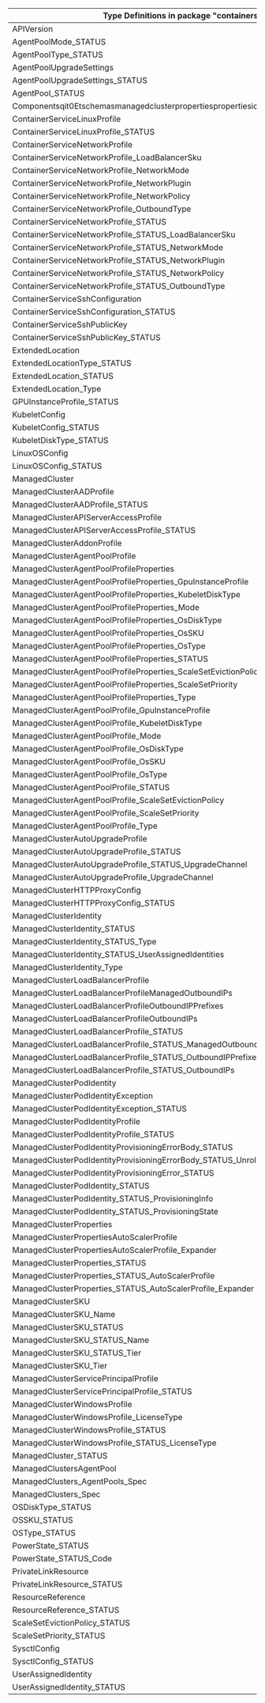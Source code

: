 | Type Definitions in package "containerservice"                                               | v1alpha1api20210501 | v1beta20210501 |
|----------------------------------------------------------------------------------------------|---------------------|----------------|
| APIVersion                                                                                   | v1alpha1api20210501 | v1beta20210501 |
| AgentPoolMode_STATUS                                                                         | v1alpha1api20210501 | v1beta20210501 |
| AgentPoolType_STATUS                                                                         | v1alpha1api20210501 | v1beta20210501 |
| AgentPoolUpgradeSettings                                                                     | v1alpha1api20210501 | v1beta20210501 |
| AgentPoolUpgradeSettings_STATUS                                                              | v1alpha1api20210501 | v1beta20210501 |
| AgentPool_STATUS                                                                             | v1alpha1api20210501 | v1beta20210501 |
| Componentsqit0Etschemasmanagedclusterpropertiespropertiesidentityprofileadditionalproperties | v1alpha1api20210501 | v1beta20210501 |
| ContainerServiceLinuxProfile                                                                 | v1alpha1api20210501 | v1beta20210501 |
| ContainerServiceLinuxProfile_STATUS                                                          | v1alpha1api20210501 | v1beta20210501 |
| ContainerServiceNetworkProfile                                                               | v1alpha1api20210501 | v1beta20210501 |
| ContainerServiceNetworkProfile_LoadBalancerSku                                               | v1alpha1api20210501 | v1beta20210501 |
| ContainerServiceNetworkProfile_NetworkMode                                                   | v1alpha1api20210501 | v1beta20210501 |
| ContainerServiceNetworkProfile_NetworkPlugin                                                 | v1alpha1api20210501 | v1beta20210501 |
| ContainerServiceNetworkProfile_NetworkPolicy                                                 | v1alpha1api20210501 | v1beta20210501 |
| ContainerServiceNetworkProfile_OutboundType                                                  | v1alpha1api20210501 | v1beta20210501 |
| ContainerServiceNetworkProfile_STATUS                                                        | v1alpha1api20210501 | v1beta20210501 |
| ContainerServiceNetworkProfile_STATUS_LoadBalancerSku                                        | v1alpha1api20210501 | v1beta20210501 |
| ContainerServiceNetworkProfile_STATUS_NetworkMode                                            | v1alpha1api20210501 | v1beta20210501 |
| ContainerServiceNetworkProfile_STATUS_NetworkPlugin                                          | v1alpha1api20210501 | v1beta20210501 |
| ContainerServiceNetworkProfile_STATUS_NetworkPolicy                                          | v1alpha1api20210501 | v1beta20210501 |
| ContainerServiceNetworkProfile_STATUS_OutboundType                                           | v1alpha1api20210501 | v1beta20210501 |
| ContainerServiceSshConfiguration                                                             | v1alpha1api20210501 | v1beta20210501 |
| ContainerServiceSshConfiguration_STATUS                                                      | v1alpha1api20210501 | v1beta20210501 |
| ContainerServiceSshPublicKey                                                                 | v1alpha1api20210501 | v1beta20210501 |
| ContainerServiceSshPublicKey_STATUS                                                          | v1alpha1api20210501 | v1beta20210501 |
| ExtendedLocation                                                                             | v1alpha1api20210501 | v1beta20210501 |
| ExtendedLocationType_STATUS                                                                  | v1alpha1api20210501 | v1beta20210501 |
| ExtendedLocation_STATUS                                                                      | v1alpha1api20210501 | v1beta20210501 |
| ExtendedLocation_Type                                                                        | v1alpha1api20210501 | v1beta20210501 |
| GPUInstanceProfile_STATUS                                                                    | v1alpha1api20210501 | v1beta20210501 |
| KubeletConfig                                                                                | v1alpha1api20210501 | v1beta20210501 |
| KubeletConfig_STATUS                                                                         | v1alpha1api20210501 | v1beta20210501 |
| KubeletDiskType_STATUS                                                                       | v1alpha1api20210501 | v1beta20210501 |
| LinuxOSConfig                                                                                | v1alpha1api20210501 | v1beta20210501 |
| LinuxOSConfig_STATUS                                                                         | v1alpha1api20210501 | v1beta20210501 |
| ManagedCluster                                                                               | v1alpha1api20210501 | v1beta20210501 |
| ManagedClusterAADProfile                                                                     | v1alpha1api20210501 | v1beta20210501 |
| ManagedClusterAADProfile_STATUS                                                              | v1alpha1api20210501 | v1beta20210501 |
| ManagedClusterAPIServerAccessProfile                                                         | v1alpha1api20210501 | v1beta20210501 |
| ManagedClusterAPIServerAccessProfile_STATUS                                                  | v1alpha1api20210501 | v1beta20210501 |
| ManagedClusterAddonProfile                                                                   | v1alpha1api20210501 | v1beta20210501 |
| ManagedClusterAgentPoolProfile                                                               | v1alpha1api20210501 | v1beta20210501 |
| ManagedClusterAgentPoolProfileProperties                                                     | v1alpha1api20210501 | v1beta20210501 |
| ManagedClusterAgentPoolProfileProperties_GpuInstanceProfile                                  | v1alpha1api20210501 | v1beta20210501 |
| ManagedClusterAgentPoolProfileProperties_KubeletDiskType                                     | v1alpha1api20210501 | v1beta20210501 |
| ManagedClusterAgentPoolProfileProperties_Mode                                                | v1alpha1api20210501 | v1beta20210501 |
| ManagedClusterAgentPoolProfileProperties_OsDiskType                                          | v1alpha1api20210501 | v1beta20210501 |
| ManagedClusterAgentPoolProfileProperties_OsSKU                                               | v1alpha1api20210501 | v1beta20210501 |
| ManagedClusterAgentPoolProfileProperties_OsType                                              | v1alpha1api20210501 | v1beta20210501 |
| ManagedClusterAgentPoolProfileProperties_STATUS                                              | v1alpha1api20210501 | v1beta20210501 |
| ManagedClusterAgentPoolProfileProperties_ScaleSetEvictionPolicy                              | v1alpha1api20210501 | v1beta20210501 |
| ManagedClusterAgentPoolProfileProperties_ScaleSetPriority                                    | v1alpha1api20210501 | v1beta20210501 |
| ManagedClusterAgentPoolProfileProperties_Type                                                | v1alpha1api20210501 | v1beta20210501 |
| ManagedClusterAgentPoolProfile_GpuInstanceProfile                                            | v1alpha1api20210501 | v1beta20210501 |
| ManagedClusterAgentPoolProfile_KubeletDiskType                                               | v1alpha1api20210501 | v1beta20210501 |
| ManagedClusterAgentPoolProfile_Mode                                                          | v1alpha1api20210501 | v1beta20210501 |
| ManagedClusterAgentPoolProfile_OsDiskType                                                    | v1alpha1api20210501 | v1beta20210501 |
| ManagedClusterAgentPoolProfile_OsSKU                                                         | v1alpha1api20210501 | v1beta20210501 |
| ManagedClusterAgentPoolProfile_OsType                                                        | v1alpha1api20210501 | v1beta20210501 |
| ManagedClusterAgentPoolProfile_STATUS                                                        | v1alpha1api20210501 | v1beta20210501 |
| ManagedClusterAgentPoolProfile_ScaleSetEvictionPolicy                                        | v1alpha1api20210501 | v1beta20210501 |
| ManagedClusterAgentPoolProfile_ScaleSetPriority                                              | v1alpha1api20210501 | v1beta20210501 |
| ManagedClusterAgentPoolProfile_Type                                                          | v1alpha1api20210501 | v1beta20210501 |
| ManagedClusterAutoUpgradeProfile                                                             | v1alpha1api20210501 | v1beta20210501 |
| ManagedClusterAutoUpgradeProfile_STATUS                                                      | v1alpha1api20210501 | v1beta20210501 |
| ManagedClusterAutoUpgradeProfile_STATUS_UpgradeChannel                                       | v1alpha1api20210501 | v1beta20210501 |
| ManagedClusterAutoUpgradeProfile_UpgradeChannel                                              | v1alpha1api20210501 | v1beta20210501 |
| ManagedClusterHTTPProxyConfig                                                                | v1alpha1api20210501 | v1beta20210501 |
| ManagedClusterHTTPProxyConfig_STATUS                                                         | v1alpha1api20210501 | v1beta20210501 |
| ManagedClusterIdentity                                                                       | v1alpha1api20210501 | v1beta20210501 |
| ManagedClusterIdentity_STATUS                                                                | v1alpha1api20210501 | v1beta20210501 |
| ManagedClusterIdentity_STATUS_Type                                                           | v1alpha1api20210501 | v1beta20210501 |
| ManagedClusterIdentity_STATUS_UserAssignedIdentities                                         | v1alpha1api20210501 | v1beta20210501 |
| ManagedClusterIdentity_Type                                                                  | v1alpha1api20210501 | v1beta20210501 |
| ManagedClusterLoadBalancerProfile                                                            | v1alpha1api20210501 | v1beta20210501 |
| ManagedClusterLoadBalancerProfileManagedOutboundIPs                                          | v1alpha1api20210501 | v1beta20210501 |
| ManagedClusterLoadBalancerProfileOutboundIPPrefixes                                          | v1alpha1api20210501 | v1beta20210501 |
| ManagedClusterLoadBalancerProfileOutboundIPs                                                 | v1alpha1api20210501 | v1beta20210501 |
| ManagedClusterLoadBalancerProfile_STATUS                                                     | v1alpha1api20210501 | v1beta20210501 |
| ManagedClusterLoadBalancerProfile_STATUS_ManagedOutboundIPs                                  | v1alpha1api20210501 | v1beta20210501 |
| ManagedClusterLoadBalancerProfile_STATUS_OutboundIPPrefixes                                  | v1alpha1api20210501 | v1beta20210501 |
| ManagedClusterLoadBalancerProfile_STATUS_OutboundIPs                                         | v1alpha1api20210501 | v1beta20210501 |
| ManagedClusterPodIdentity                                                                    | v1alpha1api20210501 | v1beta20210501 |
| ManagedClusterPodIdentityException                                                           | v1alpha1api20210501 | v1beta20210501 |
| ManagedClusterPodIdentityException_STATUS                                                    | v1alpha1api20210501 | v1beta20210501 |
| ManagedClusterPodIdentityProfile                                                             | v1alpha1api20210501 | v1beta20210501 |
| ManagedClusterPodIdentityProfile_STATUS                                                      | v1alpha1api20210501 | v1beta20210501 |
| ManagedClusterPodIdentityProvisioningErrorBody_STATUS                                        | v1alpha1api20210501 | v1beta20210501 |
| ManagedClusterPodIdentityProvisioningErrorBody_STATUS_Unrolled                               | v1alpha1api20210501 | v1beta20210501 |
| ManagedClusterPodIdentityProvisioningError_STATUS                                            | v1alpha1api20210501 | v1beta20210501 |
| ManagedClusterPodIdentity_STATUS                                                             | v1alpha1api20210501 | v1beta20210501 |
| ManagedClusterPodIdentity_STATUS_ProvisioningInfo                                            | v1alpha1api20210501 | v1beta20210501 |
| ManagedClusterPodIdentity_STATUS_ProvisioningState                                           | v1alpha1api20210501 | v1beta20210501 |
| ManagedClusterProperties                                                                     | v1alpha1api20210501 | v1beta20210501 |
| ManagedClusterPropertiesAutoScalerProfile                                                    | v1alpha1api20210501 | v1beta20210501 |
| ManagedClusterPropertiesAutoScalerProfile_Expander                                           | v1alpha1api20210501 | v1beta20210501 |
| ManagedClusterProperties_STATUS                                                              | v1alpha1api20210501 | v1beta20210501 |
| ManagedClusterProperties_STATUS_AutoScalerProfile                                            | v1alpha1api20210501 | v1beta20210501 |
| ManagedClusterProperties_STATUS_AutoScalerProfile_Expander                                   | v1alpha1api20210501 | v1beta20210501 |
| ManagedClusterSKU                                                                            | v1alpha1api20210501 | v1beta20210501 |
| ManagedClusterSKU_Name                                                                       | v1alpha1api20210501 | v1beta20210501 |
| ManagedClusterSKU_STATUS                                                                     | v1alpha1api20210501 | v1beta20210501 |
| ManagedClusterSKU_STATUS_Name                                                                | v1alpha1api20210501 | v1beta20210501 |
| ManagedClusterSKU_STATUS_Tier                                                                | v1alpha1api20210501 | v1beta20210501 |
| ManagedClusterSKU_Tier                                                                       | v1alpha1api20210501 | v1beta20210501 |
| ManagedClusterServicePrincipalProfile                                                        | v1alpha1api20210501 | v1beta20210501 |
| ManagedClusterServicePrincipalProfile_STATUS                                                 | v1alpha1api20210501 | v1beta20210501 |
| ManagedClusterWindowsProfile                                                                 | v1alpha1api20210501 | v1beta20210501 |
| ManagedClusterWindowsProfile_LicenseType                                                     | v1alpha1api20210501 | v1beta20210501 |
| ManagedClusterWindowsProfile_STATUS                                                          | v1alpha1api20210501 | v1beta20210501 |
| ManagedClusterWindowsProfile_STATUS_LicenseType                                              | v1alpha1api20210501 | v1beta20210501 |
| ManagedCluster_STATUS                                                                        | v1alpha1api20210501 | v1beta20210501 |
| ManagedClustersAgentPool                                                                     | v1alpha1api20210501 | v1beta20210501 |
| ManagedClusters_AgentPools_Spec                                                              | v1alpha1api20210501 | v1beta20210501 |
| ManagedClusters_Spec                                                                         | v1alpha1api20210501 | v1beta20210501 |
| OSDiskType_STATUS                                                                            | v1alpha1api20210501 | v1beta20210501 |
| OSSKU_STATUS                                                                                 | v1alpha1api20210501 | v1beta20210501 |
| OSType_STATUS                                                                                | v1alpha1api20210501 | v1beta20210501 |
| PowerState_STATUS                                                                            | v1alpha1api20210501 | v1beta20210501 |
| PowerState_STATUS_Code                                                                       | v1alpha1api20210501 | v1beta20210501 |
| PrivateLinkResource                                                                          | v1alpha1api20210501 | v1beta20210501 |
| PrivateLinkResource_STATUS                                                                   | v1alpha1api20210501 | v1beta20210501 |
| ResourceReference                                                                            | v1alpha1api20210501 | v1beta20210501 |
| ResourceReference_STATUS                                                                     | v1alpha1api20210501 | v1beta20210501 |
| ScaleSetEvictionPolicy_STATUS                                                                | v1alpha1api20210501 | v1beta20210501 |
| ScaleSetPriority_STATUS                                                                      | v1alpha1api20210501 | v1beta20210501 |
| SysctlConfig                                                                                 | v1alpha1api20210501 | v1beta20210501 |
| SysctlConfig_STATUS                                                                          | v1alpha1api20210501 | v1beta20210501 |
| UserAssignedIdentity                                                                         | v1alpha1api20210501 | v1beta20210501 |
| UserAssignedIdentity_STATUS                                                                  | v1alpha1api20210501 | v1beta20210501 |
